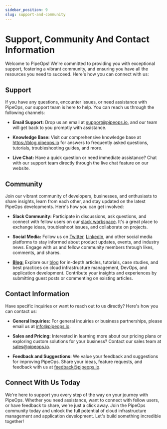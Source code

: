 ```yaml
---
sidebar_position: 9
slug: support-and-community
---
```


# Support, Community And Contact Information

Welcome to PipeOps! We're committed to providing you with exceptional support, fostering a vibrant community, and ensuring you have all the resources you need to succeed. Here's how you can connect with us:

## Support

If you have any questions, encounter issues, or need assistance with PipeOps, our support team is here to help. You can reach us through the following channels:

- **Email Support:** Drop us an email at [support@pipeops.io](mailto:support@pipeops.io), and our team will get back to you promptly with assistance.

- **Knowledge Base:** Visit our comprehensive knowledge base at https://blog.pipeops.io for answers to frequently asked questions, tutorials, troubleshooting guides, and more.

- **Live Chat:** Have a quick question or need immediate assistance? Chat with our support team directly through the live chat feature on our website.

## Community
Join our vibrant community of developers, businesses, and enthusiasts to share insights, learn from each other, and stay updated on the latest PipeOps developments. Here's how you can get involved:

- **Slack Community:** Participate in discussions, ask questions, and connect with fellow users on our [slack workspace](https://join.slack.com/t/pipeopscommunity/shared_invite/zt-23gmjrl0k-Pzm2cBgIMTsUu5Az73PYKg). It's a great place to exchange ideas, troubleshoot issues, and collaborate on projects.

- **Social Media:** Follow us on [Twitter](https://twitter.com/pipeopshq), [LinkedIn](https://www.linkedin.com/company/pipeops/), and other social media platforms to stay informed about product updates, events, and industry news. Engage with us and fellow community members through likes, comments, and shares.

- **[Blog:](https://blog.pipeops.io)** Explore our [blog](https://blog.pipeops.io) for in-depth articles, tutorials, case studies, and best practices on cloud infrastructure management, DevOps, and application development. Contribute your insights and experiences by submitting guest posts or commenting on existing articles.

## Contact Information
Have specific inquiries or want to reach out to us directly? Here's how you can contact us:

- **General Inquiries:** For general inquiries or business partnerships, please email us at [info@pipeops.io](mailto:info@pipeops.io).

- **Sales and Pricing:** Interested in learning more about our pricing plans or exploring custom solutions for your business? Contact our sales team at [sales@pipeops.io](mailto:sales@pipeops.io).

- **Feedback and Suggestions:** We value your feedback and suggestions for improving PipeOps. Share your ideas, feature requests, and feedback with us at [feedback@pipeops.io](mailto:feedback@pipeops.io).

## Connect With Us Today
We're here to support you every step of the way on your journey with PipeOps. Whether you need assistance, want to connect with fellow users, or have feedback to share, we're just a click away. Join the PipeOps community today and unlock the full potential of cloud infrastructure management and application development. Let's build something incredible together!


